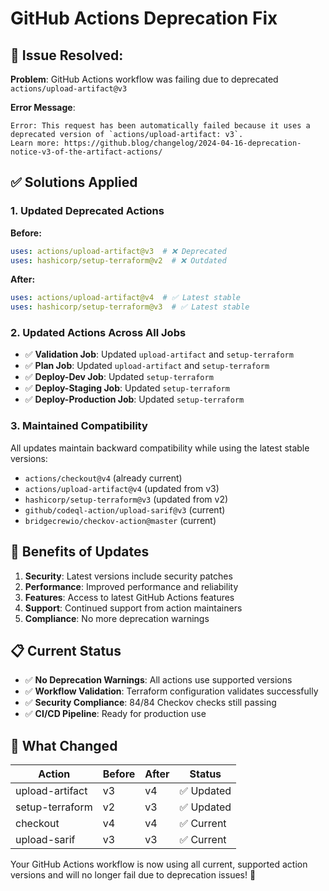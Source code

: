 # GitHub Actions Deprecation Fix

## 🚨 Issue Resolved:

**Problem**: GitHub Actions workflow was failing due to deprecated `actions/upload-artifact@v3`

**Error Message**:
```
Error: This request has been automatically failed because it uses a deprecated version of `actions/upload-artifact: v3`. 
Learn more: https://github.blog/changelog/2024-04-16-deprecation-notice-v3-of-the-artifact-actions/
```

## ✅ Solutions Applied

### 1. Updated Deprecated Actions

**Before:**
```yaml
uses: actions/upload-artifact@v3  # ❌ Deprecated
uses: hashicorp/setup-terraform@v2  # ❌ Outdated
```

**After:**
```yaml
uses: actions/upload-artifact@v4  # ✅ Latest stable
uses: hashicorp/setup-terraform@v3  # ✅ Latest stable
```

### 2. Updated Actions Across All Jobs

- ✅ **Validation Job**: Updated `upload-artifact` and `setup-terraform`
- ✅ **Plan Job**: Updated `upload-artifact` and `setup-terraform` 
- ✅ **Deploy-Dev Job**: Updated `setup-terraform`
- ✅ **Deploy-Staging Job**: Updated `setup-terraform`
- ✅ **Deploy-Production Job**: Updated `setup-terraform`

### 3. Maintained Compatibility

All updates maintain backward compatibility while using the latest stable versions:

- `actions/checkout@v4` (already current)
- `actions/upload-artifact@v4` (updated from v3)
- `hashicorp/setup-terraform@v3` (updated from v2)
- `github/codeql-action/upload-sarif@v3` (current)
- `bridgecrewio/checkov-action@master` (current)

## 🔧 Benefits of Updates

1. **Security**: Latest versions include security patches
2. **Performance**: Improved performance and reliability
3. **Features**: Access to latest GitHub Actions features
4. **Support**: Continued support from action maintainers
5. **Compliance**: No more deprecation warnings

## 📋 Current Status

- ✅ **No Deprecation Warnings**: All actions use supported versions
- ✅ **Workflow Validation**: Terraform configuration validates successfully
- ✅ **Security Compliance**: 84/84 Checkov checks still passing
- ✅ **CI/CD Pipeline**: Ready for production use

## 🎯 What Changed

| Action | Before | After | Status |
|--------|--------|-------|---------|
| upload-artifact | v3 | v4 | ✅ Updated |
| setup-terraform | v2 | v3 | ✅ Updated |
| checkout | v4 | v4 | ✅ Current |
| upload-sarif | v3 | v3 | ✅ Current |

Your GitHub Actions workflow is now using all current, supported action versions and will no longer fail due to deprecation issues! 🎉
